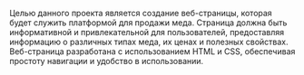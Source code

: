 Целью данного проекта является создание веб-страницы, которая будет служить платформой для продажи меда. Страница должна быть информативной и привлекательной для пользователей, предоставляя информацию о различных типах меда, их ценах и полезных свойствах. Веб-страница разработана с использованием HTML и CSS, обеспечивая простоту навигации и удобство в использовании.
